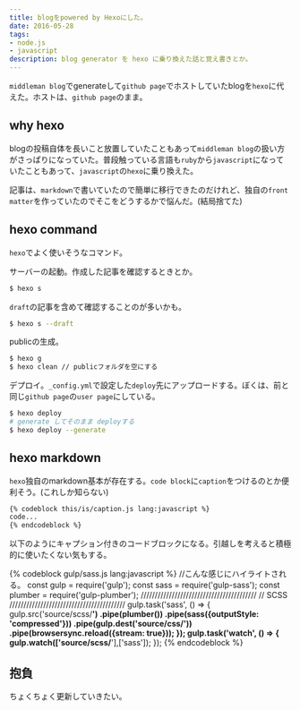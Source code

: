 ```yaml
---
title: blogをpowered by Hexoにした。
date: 2016-05-28
tags:
- node.js
- javascript
description: blog generator を hexo に乗り換えた話と覚え書きとか。
---
```


`middleman blog`でgenerateして`github page`でホストしていたblogを`hexo`に代えた。ホストは、`github page`のまま。

## why hexo
blogの投稿自体を長いこと放置していたこともあって`middleman blog`の扱い方がさっぱりになっていた。普段触っている言語も`ruby`から`javascript`になっていたこともあって、`javascript`の`hexo`に乗り換えた。

記事は、`markdown`で書いていたので簡単に移行できたのだけれど、独自の`front matter`を作っていたのでそこをどうするかで悩んだ。(結局捨てた)

## hexo command
`hexo`でよく使いそうなコマンド。

サーバーの起動。作成した記事を確認するときとか。
```bash
$ hexo s
```

`draft`の記事を含めて確認することのが多いかも。
```bash
$ hexo s --draft
```

publicの生成。
```bash
$ hexo g
$ hexo clean // publicフォルダを空にする
```

デプロイ。`_config.yml`で設定した`deploy`先にアップロードする。ぼくは、前と同じ`github page`の`user page`にしている。
```bash
$ hexo deploy
# generate してそのまま deployする
$ hexo deploy --generate
```

## hexo markdown
`hexo`独自のmarkdown基本が存在する。`code block`に`caption`をつけるのとか便利そう。(これしか知らない)
```markdown
{% codeblock this/is/caption.js lang:javascript %}
code...
{% endcodeblock %}
```
以下のようにキャプション付きのコードブロックになる。引越しを考えると積極的に使いたくない気もする。

{% codeblock gulp/sass.js lang:javascript %}
//こんな感じにハイライトされる。
const gulp        = require('gulp');
const sass        = require('gulp-sass');
const plumber     = require('gulp-plumber');
/////////////////////////////////////////
// SCSS
/////////////////////////////////////////
gulp.task('sass', () => {
  gulp.src('source/scss/**')
    .pipe(plumber())
    .pipe(sass({outputStyle: 'compressed'}))
    .pipe(gulp.dest('source/css/'))
    .pipe(browsersync.reload({stream: true}));
});
gulp.task('watch', () => {
  gulp.watch(['source/scss/**'],['sass']);
});
{% endcodeblock %}


## 抱負
ちょくちょく更新していきたい。
